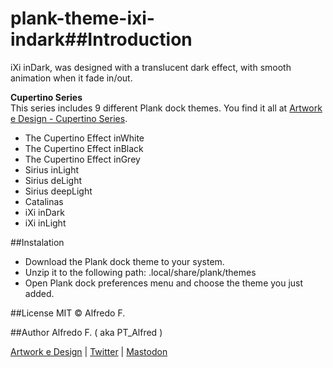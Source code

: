 # plank-theme-ixi-indark##Introduction    
  
iXi inDark, was designed with a translucent dark effect, with smooth animation when it fade in/out.  
  
**Cupertino Series**  
This series includes 9 different Plank dock themes. You find it all at [Artwork e Design - Cupertino Series](https://artworkedesign.wordpress.com/tag/cupertino-series/).

- The Cupertino Effect inWhite
- The Cupertino Effect inBlack
- The Cupertino Effect inGrey
- Sirius inLight
- Sirius deLight
- Sirius deepLight
- Catalinas
- iXi inDark
- iXi inLight  
  
##Instalation  
  
- Download the Plank dock theme to your system.
- Unzip it to the following path:  .local/share/plank/themes
- Open Plank dock preferences menu and choose the theme you just added. 
  
##License
  MIT © Alfredo F.  
  
##Author
Alfredo F. ( aka PT_Alfred )

[Artwork e Design](https://artworkedesign.wordpress.com)   |   [Twitter](https://twitter.com/ArtworkeDesign)    |    [Mastodon](https://mastodon.art/@PTalfred)
